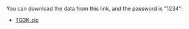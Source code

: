 You can download the data from this link, and the password is "1234":
- [TG3K.zip](https://pan.baidu.com/s/1DqlqZtC1X0LiB9VHfx1OEQ)
